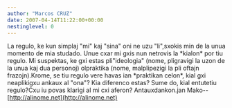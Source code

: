 ```yaml
---
author: "Marcos CRUZ"
date: 2007-04-14T11:22:00+00:00
nestinglevel: 0
---
```

La regulo, ke kun simplaj "mi" kaj "sina" oni ne uzu "li",sxokis min de la unua momento de mia studado. Unue cxar mi gxis nun netrovis la \*kialon\* por tiu regulo. Mi suspektas, ke gxi estas pli"ideologia" (nome, pligravigi la uzon de la unua kaj dua personoj) olpraktika (nome, malplipezigi la pli oftajn frazojn).Krome, se tiu regulo vere havas ian \*praktikan celon\*, kial gxi neaplikigxu ankaux al "ona"? Kia diferenco estas? Sume do, kial entutetiu regulo?Cxu iu povas klarigi al mi cxi aferon? Antauxdankon.jan Mako--
[http://alinome.net](http://alinome.net)